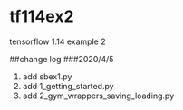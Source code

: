 # tf114ex2
tensorflow 1.14 example 2

##change log
###2020/4/5
1. add sbex1.py
2. add 1_getting_started.py
3. add 2_gym_wrappers_saving_loading.py